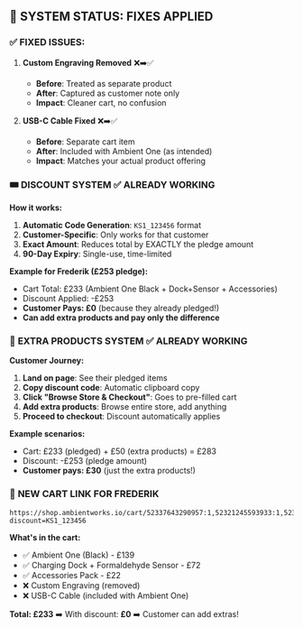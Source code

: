 ## 🎯 **SYSTEM STATUS: FIXES APPLIED**

### ✅ **FIXED ISSUES:**

1. **Custom Engraving Removed** ❌➡️✅
   - **Before**: Treated as separate product 
   - **After**: Captured as customer note only
   - **Impact**: Cleaner cart, no confusion

2. **USB-C Cable Fixed** ❌➡️✅  
   - **Before**: Separate cart item
   - **After**: Included with Ambient One (as intended)
   - **Impact**: Matches your actual product offering

### 🎟️ **DISCOUNT SYSTEM** ✅ ALREADY WORKING

**How it works:**
1. **Automatic Code Generation**: `KS1_123456` format
2. **Customer-Specific**: Only works for that customer  
3. **Exact Amount**: Reduces total by EXACTLY the pledge amount
4. **90-Day Expiry**: Single-use, time-limited

**Example for Frederik (£253 pledge):**
- Cart Total: £233 (Ambient One Black + Dock+Sensor + Accessories)
- Discount Applied: -£253
- **Customer Pays: £0** (because they already pledged!)
- **Can add extra products and pay only the difference**

### 🛒 **EXTRA PRODUCTS SYSTEM** ✅ ALREADY WORKING

**Customer Journey:**
1. **Land on page**: See their pledged items
2. **Copy discount code**: Automatic clipboard copy
3. **Click "Browse Store & Checkout"**: Goes to pre-filled cart
4. **Add extra products**: Browse entire store, add anything
5. **Proceed to checkout**: Discount automatically applies

**Example scenarios:**
- Cart: £233 (pledged) + £50 (extra products) = £283
- Discount: -£253 (pledge amount)  
- **Customer pays: £30** (just the extra products!)

### 🔗 **NEW CART LINK FOR FREDERIK**
```
https://shop.ambientworks.io/cart/52337643290957:1,52321245593933:1,52321243267405:1?discount=KS1_123456
```

**What's in the cart:**
- ✅ Ambient One (Black) - £139  
- ✅ Charging Dock + Formaldehyde Sensor - £72
- ✅ Accessories Pack - £22
- ❌ Custom Engraving (removed)
- ❌ USB-C Cable (included with Ambient One)

**Total: £233** ➡️ With discount: **£0** ➡️ Customer can add extras!
